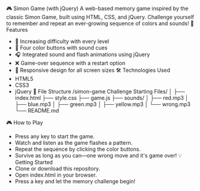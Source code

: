 🎮 Simon Game (with jQuery)
A web-based memory game inspired by the classic Simon Game, built using HTML, CSS, and jQuery. Challenge yourself to remember and repeat an ever-growing sequence of colors and sounds!
🚀 Features
- 🔁 Increasing difficulty with every level
- 🎨 Four color buttons with sound cues
- 🎧 Integrated sound and flash animations using jQuery
- ❌ Game-over sequence with a restart option
- 📱 Responsive design for all screen sizes
🛠️ Technologies Used
- HTML5
- CSS3
- jQuery
📂 File Structure
/simon-game Challenge Starting Files/
│
├── index.html
├── style.css
├── game.js
├── sounds/
│   ├── red.mp3
│   ├── blue.mp3
│   ├── green.mp3
│   ├── yellow.mp3
│   └── wrong.mp3
└── README.md


🎮 How to Play
- Press any key to start the game.
- Watch and listen as the game flashes a pattern.
- Repeat the sequence by clicking the color buttons.
- Survive as long as you can—one wrong move and it's game over!
💡 Getting Started
- Clone or download this repository.
- Open index.html in your browser.
- Press a key and let the memory challenge begin!
